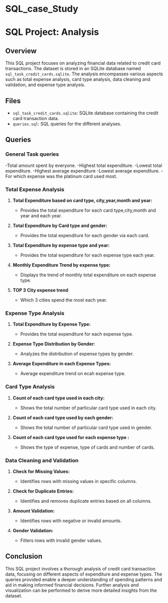 # SQL_case_Study

# SQL Project: Analysis

## Overview

This SQL project focuses on analyzing financial data related to credit card transactions. The dataset is stored in an SQLite database named `sql_task_credit_cards.sqlite`. The analysis encompasses various aspects such as total expense analysis, card type analysis, data cleaning and validation, and expense type analysis.

## Files

- `sql_task_credit_cards.sqlite`: SQLite database containing the credit card transaction data.
- `queries.sql`: SQL queries for the different analyses.

## Queries

### General Task queries
-Total amount spent by everyone.
-Highest total expenditure.
-Lowest total expenditure.
-Highest average expenditure
-Lowest average expenditure.
-For which expense was the platinum card used most.

### Total Expense Analysis

1. **Total Expenditure based on card type, city,year,month and year:**
   - Provides the total expenditure for each card type,city,month and year and each year.
     
2. **Total Expenditure by Card type and gender:**
   - Provides the total expenditure for each gender via each card.
  
2. **Total Expenditure by expense type and year:**
   - Provides the total expenditure for each expense type each year.

4. **Monthly Expenditure Trend by expense type:**
   - Displays the trend of monthly total expenditure on each expense type.
  
5. **TOP 3 City expense trend**
   - Which 3 cities spend the most each year.


### Expense Type Analysis

1. **Total Expenditure by Expense Type:**
    - Provides the total expenditure for each expense type.

2. **Expense Type Distribution by Gender:**
    - Analyzes the distribution of expense types by gender.

3. **Average Expenditure in each Expense Types:**
    - Average expenditure trend on ecah expense type.
  

  ### Card Type Analysis

1. **Count of each card type used in each city:**
   - Shows the total number of particular card type used in each city.

2. **Count of each card type used by each gender:**
   - Shows the total number of particular card type used in gender.
     
3. **Count of each card type used for each expense type :**
   - Shows the type of expense, type of cards and number of cards.
  
   
### Data Cleaning and Validation

1. **Check for Missing Values:**
   - Identifies rows with missing values in specific columns.

2. **Check for Duplicate Entries:**
   - Identifies and removes duplicate entries based on all columns.

3. **Amount Validation:**
   - Identifies rows with negative or invalid amounts.

4. **Gender Validation:**
   - Filters rows with invalid gender values.

## Conclusion

This SQL project involves a thorough analysis of credit card transaction data, focusing on different aspects of expenditure and expense types. The queries provided enable a deeper understanding of spending patterns and aid in making informed financial decisions. Further analysis and visualization can be performed to derive more detailed insights from the dataset.
